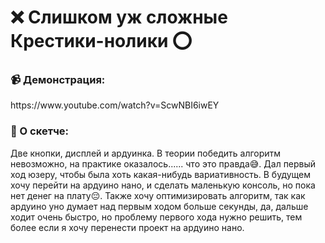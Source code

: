 # ❌ Слишком уж сложные Крестики-нолики ⭕
<h3 align="left">📹 Демонстрация:</h3>
https://www.youtube.com/watch?v=ScwNBI6iwEY
<h3 align="left">📄 О скетче:</h3>
Две кнопки, дисплей и ардуинка. В теории победить алгоритм невозможно, на практике оказалось...... что это правда😅. Дал первый ход юзеру, чтобы была хоть какая-нибудь вариативность. 
В будущем хочу перейти на ардуино нано, и сделать маленькую консоль, но пока нет денег на плату😔. Также хочу оптимизировать алгоритм, так как ардуино уно думает над первым ходом больше секунды, да, дальше ходит очень быстро, но проблему первого хода нужно решить, тем более если я хочу перенести проект на ардуино нано. 

